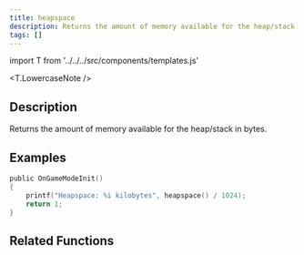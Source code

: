 ```yaml
---
title: heapspace
description: Returns the amount of memory available for the heap/stack in bytes.
tags: []
---
```


import T from '../../../src/components/templates.js'

<T.LowercaseNote />

## Description

Returns the amount of memory available for the heap/stack in bytes.

## Examples

```c
public OnGameModeInit()
{
    printf("Heapspace: %i kilobytes", heapspace() / 1024);
    return 1;
}
```

## Related Functions
